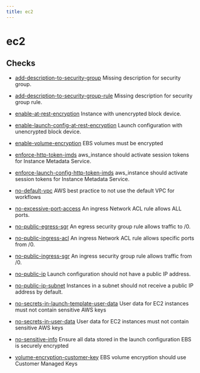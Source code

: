 ```yaml
---
title: ec2
---
```


# ec2

## Checks


- [add-description-to-security-group](add-description-to-security-group) Missing description for security group.

- [add-description-to-security-group-rule](add-description-to-security-group-rule) Missing description for security group rule.

- [enable-at-rest-encryption](enable-at-rest-encryption) Instance with unencrypted block device.

- [enable-launch-config-at-rest-encryption](enable-launch-config-at-rest-encryption) Launch configuration with unencrypted block device.

- [enable-volume-encryption](enable-volume-encryption) EBS volumes must be encrypted

- [enforce-http-token-imds](enforce-http-token-imds) aws_instance should activate session tokens for Instance Metadata Service.

- [enforce-launch-config-http-token-imds](enforce-launch-config-http-token-imds) aws_instance should activate session tokens for Instance Metadata Service.

- [no-default-vpc](no-default-vpc) AWS best practice to not use the default VPC for workflows

- [no-excessive-port-access](no-excessive-port-access) An ingress Network ACL rule allows ALL ports.

- [no-public-egress-sgr](no-public-egress-sgr) An egress security group rule allows traffic to /0.

- [no-public-ingress-acl](no-public-ingress-acl) An ingress Network ACL rule allows specific ports from /0.

- [no-public-ingress-sgr](no-public-ingress-sgr) An ingress security group rule allows traffic from /0.

- [no-public-ip](no-public-ip) Launch configuration should not have a public IP address.

- [no-public-ip-subnet](no-public-ip-subnet) Instances in a subnet should not receive a public IP address by default.

- [no-secrets-in-launch-template-user-data](no-secrets-in-launch-template-user-data) User data for EC2 instances must not contain sensitive AWS keys

- [no-secrets-in-user-data](no-secrets-in-user-data) User data for EC2 instances must not contain sensitive AWS keys

- [no-sensitive-info](no-sensitive-info) Ensure all data stored in the launch configuration EBS is securely encrypted

- [volume-encryption-customer-key](volume-encryption-customer-key) EBS volume encryption should use Customer Managed Keys



